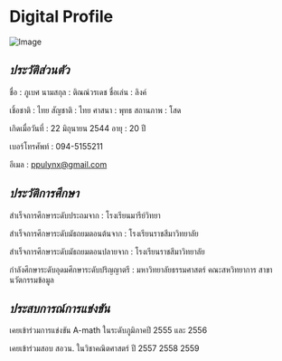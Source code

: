 # Digital Profile

![Image](https://scontent.fbkk29-2.fna.fbcdn.net/v/t1.6435-9/57099067_665612277223395_691559974551158784_n.jpg?_nc_cat=109&ccb=1-5&_nc_sid=174925&_nc_ohc=QqXsFSEbA1MAX-k05Cw&tn=KlPM2DAY3sHEchew&_nc_ht=scontent.fbkk29-2.fna&oh=2562976fe0f6670c28b5fc14a1c04494&oe=61AAD080)

## _ประวัติส่วนตัว_

ชื่อ : ภูเบศ นามสกุล : ติณณ์วรเดช ชื่อเล่น : ลิงค์

เชิ้อชาติ : ไทย สัญชาติ : ไทย ศาสนา : พุทธ สถานภาพ : โสด

เกิดเมื่อวันที่ : 22 มิถุนายน 2544 อายุ : 20 ปี

เบอร์โทรศัพท์ : 094-5155211

อีเมล : ppulynx@gmail.com

## _ประวัติการศึกษา_

สำเร็จการศึกษาระดับประถมจาก : โรงเรียนมารีย์วิทยา

สำเร็จการศึกษาระดับมัธถยมตอนต้นจาก : โรงเรียนราชสีมาวิทยาลัย

สำเร็จการศึกษาระดับมัธถยมตอนปลายจาก : โรงเรียนราชสีมาวิทยาลัย

กำลังศึกษาระดับอุดมศึกษาระดับปริญญาตรี : มหาวิทยาลัยธรรมศาสตร์ คณะสหวิทยาการ สาขานวัตกรรมข้อมูล

## _ประสบการณ์การแข่งขัน_

เคยเข้าร่วมการแข่งขัน A-math ในระดับภูมิภาคปี 2555 และ 2556

เคยเข้าร่วมสอบ สอวน. ในวิชาคณิตศาสตร์ ปี 2557 2558 2559
